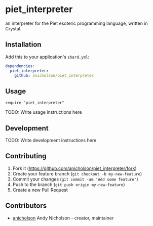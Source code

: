 # piet_interpreter

an interpreter for the Piet esoteric programming language, written in Crystal.

## Installation

Add this to your application's `shard.yml`:

```yaml
dependencies:
  piet_interpreter:
    github: anicholson/piet_interpreter
```

## Usage

```crystal
require "piet_interpreter"
```

TODO: Write usage instructions here

## Development

TODO: Write development instructions here

## Contributing

1. Fork it (<https://github.com/anicholson/piet_interpreter/fork>)
2. Create your feature branch (`git checkout -b my-new-feature`)
3. Commit your changes (`git commit -am 'Add some feature'`)
4. Push to the branch (`git push origin my-new-feature`)
5. Create a new Pull Request

## Contributors

- [anicholson](https://github.com/anicholson) Andy Nicholson - creator, maintainer
